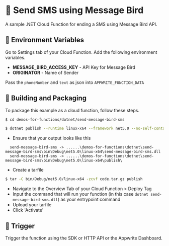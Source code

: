 # 📧  Send SMS using Message Bird

A sample .NET Cloud Function for ending a SMS using Message Bird API.

## 📝 Environment Variables

Go to Settings tab of your Cloud Function. Add the following environment variables.

* **MESSAGE_BIRD_ACCESS_KEY** -  API Key for Message Bird
* **ORIGINATOR** - Name of Sender

Pass the `phoneNumber` and `text` as json into `APPWRITE_FUNCTION_DATA`


## 🚀 Building and Packaging
To package this example as a cloud function, follow these steps.

```bash
$ cd demos-for-functions/dotnet/send-message-bird-sms

$ dotnet publish --runtime linux-x64 --framework net5.0 --no-self-contained
```

* Ensure that your output looks like this 
```
  send-message-bird-sms -> ......\demos-for-functions\dotnet\send-message-bird-sms\bin\Debug\net5.0\linux-x64\send-message-bird-sms.dll
  send-message-bird-sms -> ......\demos-for-functions\dotnet\send-message-bird-sms\bin\Debug\net5.0\linux-x64\publish\
```

* Create a tarfile

```bash
$ tar -C bin/Debug/net5.0/linux-x64 -zcvf code.tar.gz publish
```

* Navigate to the Overview Tab of your Cloud Function > Deploy Tag
* Input the command that will run your function (in this case `dotnet send-message-bird-sms.dll`) as your entrypoint command
* Upload your tarfile 
* Click 'Activate'

## 🎯 Trigger

 Trigger the function using the SDK or HTTP API or the Appwrite Dashboard.
